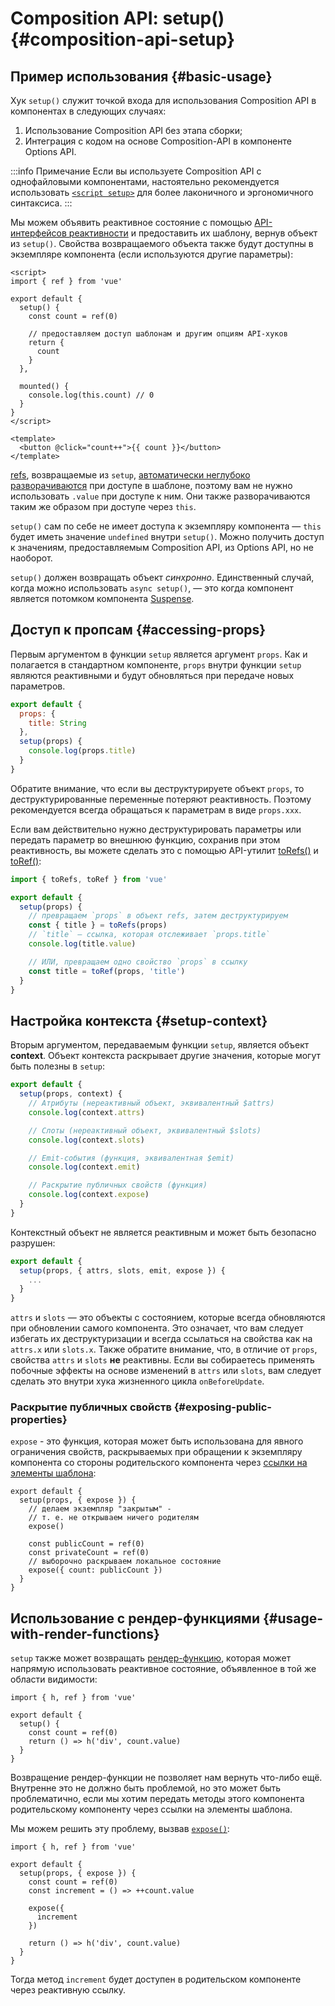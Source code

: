 # Composition API: setup() {#composition-api-setup}

## Пример использования {#basic-usage}

Хук `setup()` служит точкой входа для использования Composition API в компонентах в следующих случаях:

1. Использование Composition API без этапа сборки;
2. Интеграция с кодом на основе Composition-API в компоненте Options API.

:::info Примечание
Если вы используете Composition API с однофайловыми компонентами, настоятельно рекомендуется использовать [`<script setup>`](/api/sfc-script-setup) для более лаконичного и эргономичного синтаксиса.
:::

Мы можем объявить реактивное состояние с помощью [API-интерфейсов реактивности](./reactivity-core) и предоставить их шаблону, вернув объект из `setup()`. Свойства возвращаемого объекта также будут доступны в экземпляре компонента (если используются другие параметры):

```vue
<script>
import { ref } from 'vue'

export default {
  setup() {
    const count = ref(0)

    // предоставляем доступ шаблонам и другим опциям API-хуков
    return {
      count
    }
  },

  mounted() {
    console.log(this.count) // 0
  }
}
</script>

<template>
  <button @click="count++">{{ count }}</button>
</template>
```

[refs](/api/reactivity-core#ref), возвращаемые из `setup`, [автоматически неглубоко разворачиваются](/guide/essentials/reactivity-fundamentals#deep-reactivity) при доступе в шаблоне, поэтому вам не нужно использовать `.value` при доступе к ним. Они также разворачиваются таким же образом при доступе через `this`.

`setup()` сам по себе не имеет доступа к экземпляру компонента — `this` будет иметь значение `undefined` внутри `setup()`. Можно получить доступ к значениям, предоставляемым Composition API, из Options API, но не наоборот.

`setup()` должен возвращать объект _синхронно_. Единственный случай, когда можно использовать `async setup()`, — это когда компонент является потомком компонента [Suspense](../guide/built-ins/suspense).

## Доступ к пропсам {#accessing-props}

Первым аргументом в функции `setup` является аргумент `props`. Как и полагается в стандартном компоненте, `props` внутри функции `setup` являются реактивными и будут обновляться при передаче новых параметров.

```js
export default {
  props: {
    title: String
  },
  setup(props) {
    console.log(props.title)
  }
}
```

Обратите внимание, что если вы деструктурируете объект `props`, то деструктурированные переменные потеряют реактивность. Поэтому рекомендуется всегда обращаться к параметрам в виде `props.xxx`.

Если вам действительно нужно деструктурировать параметры или передать параметр во внешнюю функцию, сохранив при этом реактивность, вы можете сделать это с помощью API-утилит [toRefs()](./reactivity-utilities#torefs) и [toRef()](/api/reactivity-utilities#toref):

```js
import { toRefs, toRef } from 'vue'

export default {
  setup(props) {
    // превращаем `props` в объект refs, затем деструктурируем
    const { title } = toRefs(props)
    // `title` — ссылка, которая отслеживает `props.title`
    console.log(title.value)

    // ИЛИ, превращаем одно свойство `props` в ссылку
    const title = toRef(props, 'title')
  }
}
```

## Настройка контекста {#setup-context}

Вторым аргументом, передаваемым функции `setup`, является объект **context**. Объект контекста раскрывает другие значения, которые могут быть полезны в `setup`:

```js
export default {
  setup(props, context) {
    // Атрибуты (нереактивный объект, эквивалентный $attrs)
    console.log(context.attrs)

    // Слоты (нереактивный объект, эквивалентный $slots)
    console.log(context.slots)

    // Emit-события (функция, эквивалентная $emit)
    console.log(context.emit)

    // Раскрытие публичных свойств (функция)
    console.log(context.expose)
  }
}
```

Контекстный объект не является реактивным и может быть безопасно разрушен:

```js
export default {
  setup(props, { attrs, slots, emit, expose }) {
    ...
  }
}
```

`attrs` и `slots` — это объекты с состоянием, которые всегда обновляются при обновлении самого компонента. Это означает, что вам следует избегать их деструктуризации и всегда ссылаться на свойства как на `attrs.x` или `slots.x`. Также обратите внимание, что, в отличие от `props`, свойства `attrs` и `slots` **не** реактивны. Если вы собираетесь применять побочные эффекты на основе изменений в `attrs` или `slots`, вам следует сделать это внутри хука жизненного цикла `onBeforeUpdate`.

### Раскрытие публичных свойств {#exposing-public-properties}

`expose` - это функция, которая может быть использована для явного ограничения свойств, раскрываемых при обращении к экземпляру компонента со стороны родительского компонента через [ссылки на элементы шаблона](/guide/essentials/template-refs#ref-on-component):

```js{5,10}
export default {
  setup(props, { expose }) {
    // делаем экземпляр "закрытым" -
    // т. е. не открываем ничего родителям
    expose()

    const publicCount = ref(0)
    const privateCount = ref(0)
    // выборочно раскрываем локальное состояние
    expose({ count: publicCount })
  }
}
```

## Использование с рендер-функциями {#usage-with-render-functions}

`setup` также может возвращать [рендер-функцию](/guide/extras/render-function), которая может напрямую использовать реактивное состояние, объявленное в той же области видимости:

```js{6}
import { h, ref } from 'vue'

export default {
  setup() {
    const count = ref(0)
    return () => h('div', count.value)
  }
}
```

Возвращение рендер-функции не позволяет нам вернуть что-либо ещё. Внутренне это не должно быть проблемой, но это может быть проблематично, если мы хотим передать методы этого компонента родительскому компоненту через ссылки на элементы шаблона.

Мы можем решить эту проблему, вызвав [`expose()`](#exposing-public-properties):

```js{8-10}
import { h, ref } from 'vue'

export default {
  setup(props, { expose }) {
    const count = ref(0)
    const increment = () => ++count.value

    expose({
      increment
    })

    return () => h('div', count.value)
  }
}
```

Тогда метод `increment` будет доступен в родительском компоненте через реактивную ссылку.
